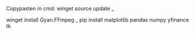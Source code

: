 Copypasten in cmd:
winget source update
_

winget install Gyan.FFmpeg
_
pip install matplotlib pandas numpy yfinance tk

